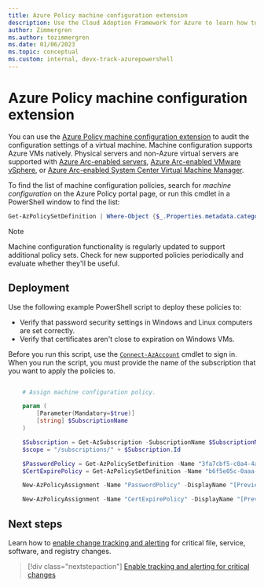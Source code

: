 ```yaml
---
title: Azure Policy machine configuration extension
description: Use the Cloud Adoption Framework for Azure to learn how to use the Azure Policy machine configuration extension to audit the configuration settings in an Azure VM.
author: Zimmergren
ms.author: tozimmergren
ms.date: 01/06/2023
ms.topic: conceptual
ms.custom: internal, devx-track-azurepowershell
---
```


# Azure Policy machine configuration extension

You can use the [Azure Policy machine configuration extension](/azure/governance/machine-configuration/overview) to audit the configuration settings of a virtual machine. Machine configuration supports Azure VMs natively. Physical servers and non-Azure virtual servers are supported with [Azure Arc-enabled servers](/azure/azure-arc/servers/overview), [Azure Arc-enabled VMware vSphere](/azure/azure-arc/vmware-vsphere/overview), or [Azure Arc-enabled System Center Virtual Machine Manager](/azure/azure-arc/system-center-virtual-machine-manager/overview).

To find the list of machine configuration policies, search for *machine configuration* on the Azure Policy portal page, or run this cmdlet in a PowerShell window to find the list:

```powershell
Get-AzPolicySetDefinition | Where-Object {$_.Properties.metadata.category -eq "Machine Configuration"}
```

> [!NOTE]
> Machine configuration functionality is regularly updated to support additional policy sets. Check for new supported policies periodically and evaluate whether they'll be useful.

## Deployment

Use the following example PowerShell script to deploy these policies to:

- Verify that password security settings in Windows and Linux computers are set correctly.
- Verify that certificates aren't close to expiration on Windows VMs.

Before you run this script, use the [`Connect-AzAccount`](/powershell/module/az.accounts/connect-azaccount) cmdlet to sign in. When you run the script, you must provide the name of the subscription that you want to apply the policies to.

```powershell

    # Assign machine configuration policy.

    param (
        [Parameter(Mandatory=$true)]
        [string] $SubscriptionName
    )

    $Subscription = Get-AzSubscription -SubscriptionName $SubscriptionName
    $scope = "/subscriptions/" + $Subscription.Id

    $PasswordPolicy = Get-AzPolicySetDefinition -Name "3fa7cbf5-c0a4-4a59-85a5-cca4d996d5a6"
    $CertExpirePolicy = Get-AzPolicySetDefinition -Name "b6f5e05c-0aaa-4337-8dd4-357c399d12ae"

    New-AzPolicyAssignment -Name "PasswordPolicy" -DisplayName "[Preview]: Audit that password security settings are set correctly inside Linux and Windows machines" -Scope $scope -PolicySetDefinition $PasswordPolicy -AssignIdentity -Location eastus

    New-AzPolicyAssignment -Name "CertExpirePolicy" -DisplayName "[Preview]: Audit that certificates are not expiring on Windows VMs" -Scope $scope -PolicySetDefinition $CertExpirePolicy -AssignIdentity -Location eastus

```

## Next steps

Learn how to [enable change tracking and alerting](./enable-tracking-alerting.md) for critical file, service, software, and registry changes.

> [!div class="nextstepaction"]
> [Enable tracking and alerting for critical changes](./enable-tracking-alerting.md)
